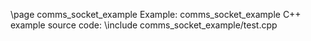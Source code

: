 \page comms_socket_example Example: comms_socket_example
C++ example source code:
\include comms_socket_example/test.cpp
